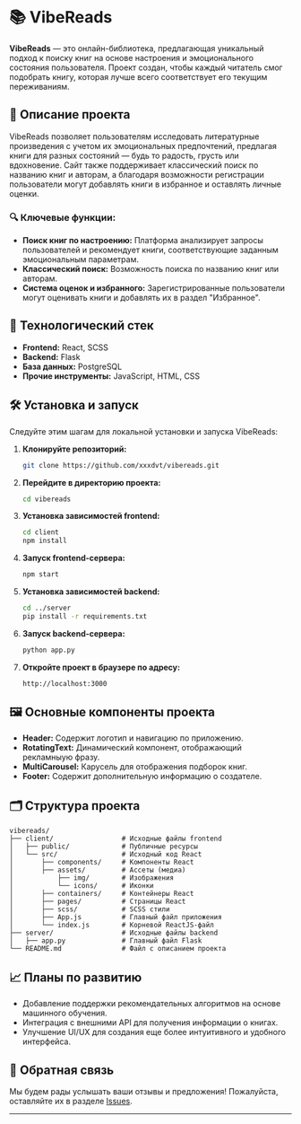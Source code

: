 # 📚 VibeReads

**VibeReads** — это онлайн-библиотека, предлагающая уникальный подход к поиску книг на основе настроения и эмоционального состояния пользователя. Проект создан, чтобы каждый читатель смог подобрать книгу, которая лучше всего соответствует его текущим переживаниям.

## 🌟 Описание проекта

VibeReads позволяет пользователям исследовать литературные произведения с учетом их эмоциональных предпочтений, предлагая книги для разных состояний — будь то радость, грусть или вдохновение. Сайт также поддерживает классический поиск по названию книг и авторам, а благодаря возможности регистрации пользователи могут добавлять книги в избранное и оставлять личные оценки.

### 🔍 Ключевые функции:

- **Поиск книг по настроению:** Платформа анализирует запросы пользователей и рекомендует книги, соответствующие заданным эмоциональным параметрам.
- **Классический поиск:** Возможность поиска по названию книг или авторам.
- **Система оценок и избранного:** Зарегистрированные пользователи могут оценивать книги и добавлять их в раздел "Избранное".

[//]: # (- **Адаптивный дизайн:** Проект оптимизирован для использования на различных устройствах, включая мобильные телефоны и планшеты.)

## 🚀 Технологический стек

- **Frontend:** React, SCSS
- **Backend:** Flask
- **База данных:** PostgreSQL 
- **Прочие инструменты:** JavaScript, HTML, CSS

## 🛠 Установка и запуск

Следуйте этим шагам для локальной установки и запуска VibeReads:

1. **Клонируйте репозиторий:**

   ```bash
   git clone https://github.com/xxxdvt/vibereads.git
   ```

2. **Перейдите в директорию проекта:**

   ```bash
   cd vibereads
   ```

3. **Установка зависимостей frontend:**

   ```bash
   cd client
   npm install
   ```

4. **Запуск frontend-сервера:**

   ```bash
   npm start
   ```

5. **Установка зависимостей backend:**

   ```bash
   cd ../server
   pip install -r requirements.txt
   ```

6. **Запуск backend-сервера:**

   ```bash
   python app.py
   ```

7. **Откройте проект в браузере по адресу:**

   ```
   http://localhost:3000
   ```

## 🖼 Основные компоненты проекта

- **Header:** Содержит логотип и навигацию по приложению.
- **RotatingText:** Динамический компонент, отображающий рекламныую фразу.
- **MultiCarousel:** Карусель для отображения подборок книг.
- **Footer:** Содержит дополнительную информацию о создателе.

## 🗂 Структура проекта

```
vibereads/
├── client/                 # Исходные файлы frontend
│   ├── public/             # Публичные ресурсы
│   └── src/                # Исходный код React
│       ├── components/     # Компоненты React
│       ├── assets/         # Ассеты (медиа)
│           ├── img/        # Изображения
│           └── icons/      # Иконки
│       ├── containers/     # Контейнеры React
│       ├── pages/          # Страницы React
│       ├── scss/           # SCSS стили
│       ├── App.js          # Главный файл приложения
│       └── index.js        # Корневой ReactJS-файл
├── server/                 # Исходные файлы backend
│   ├── app.py              # Главный файл Flask
└── README.md               # Файл с описанием проекта
```

## 📈 Планы по развитию

- Добавление поддержки рекомендательных алгоритмов на основе машинного обучения.
- Интеграция с внешними API для получения информации о книгах.
- Улучшение UI/UX для создания еще более интуитивного и удобного интерфейса.

## 💬 Обратная связь

Мы будем рады услышать ваши отзывы и предложения! Пожалуйста, оставляйте их в разделе [Issues](https://github.com/username/vibereads/issues).

---
 
